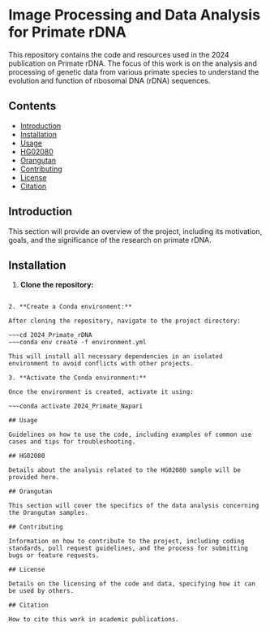 # Image Processing and Data Analysis for Primate rDNA

This repository contains the code and resources used in the 2024 publication on Primate rDNA. The focus of this work is on the analysis and processing of genetic data from various primate species to understand the evolution and function of ribosomal DNA (rDNA) sequences.

## Contents

- [Introduction](#introduction)
- [Installation](#installation)
- [Usage](#usage)
- [HG02080](#hg02080)
- [Orangutan](#orangutan)
- [Contributing](#contributing)
- [License](#license)
- [Citation](#citation)

## Introduction

This section will provide an overview of the project, including its motivation, goals, and the significance of the research on primate rDNA.

## Installation

1. **Clone the repository:**

~~~git clone https://github.com/jouyun/2024_Primate_rDNA.git

2. **Create a Conda environment:**

After cloning the repository, navigate to the project directory:

~~~cd 2024_Primate_rDNA
~~~conda env create -f environment.yml

This will install all necessary dependencies in an isolated environment to avoid conflicts with other projects.

3. **Activate the Conda environment:**

Once the environment is created, activate it using:

~~~conda activate 2024_Primate_Napari

## Usage

Guidelines on how to use the code, including examples of common use cases and tips for troubleshooting.

## HG02080

Details about the analysis related to the HG02080 sample will be provided here.

## Orangutan

This section will cover the specifics of the data analysis concerning the Orangutan samples.

## Contributing

Information on how to contribute to the project, including coding standards, pull request guidelines, and the process for submitting bugs or feature requests.

## License

Details on the licensing of the code and data, specifying how it can be used by others.

## Citation

How to cite this work in academic publications.

